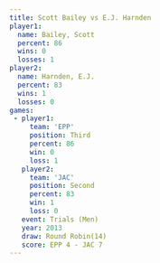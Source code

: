 ```yaml
---
title: Scott Bailey vs E.J. Harnden
player1:             
  name: Bailey, Scott
  percent: 86        
  wins: 0            
  losses: 1          
player2:             
  name: Harnden, E.J.
  percent: 83        
  wins: 1            
  losses: 0          
games:
 - player1:         
     team: 'EPP'    
     position: Third
     percent: 86    
     win: 0         
     loss: 1        
   player2:          
     team: 'JAC'     
     position: Second
     percent: 83     
     win: 1          
     loss: 0         
   event: Trials (Men)  
   year: 2013           
   draw: Round Robin(14)
   score: EPP 4 - JAC 7 
---
```

